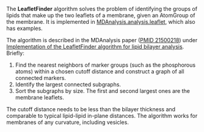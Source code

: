 The **LeafletFinder** algorithm solves the problem of identifying the groups of lipids that make up the two leaflets of a membrane, given an AtomGroup of the membrane. It is implemented in [MDAnalysis.analysis.leaflet](http://pythonhosted.org//MDAnalysis/documentation_pages/analysis/leaflet.html), which also has examples.

The algorithm is described in the MDAnalysis paper ([PMID 21500218](http://www.ncbi.nlm.nih.gov/pubmed/21500218))  under [Implementation of the LeafletFinder algorithm for lipid bilayer analysis](http://www.ncbi.nlm.nih.gov/pmc/articles/PMC3144279/#S9). Briefly:

  1. Find the nearest neighbors of marker groups (such as the phosphorous atoms) within a chosen cutoff distance and construct a graph of all connected markers.
  1. Identify the largest connected subgraphs.
  1. Sort the subgraphs by size. The first and second largest ones are the membrane leaflets.

The cutoff distance needs to be less than the bilayer thickness and comparable to typical lipid-lipid in-plane distances. The algorithm works for membranes of any curvature, including vesicles.